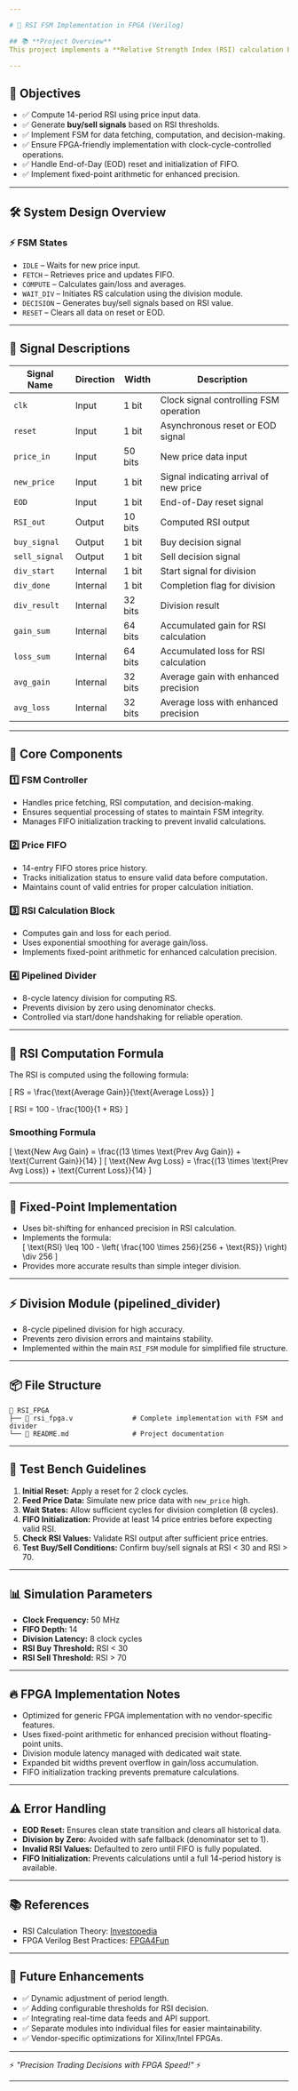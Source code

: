 ```yaml
---

# 🚀 RSI FSM Implementation in FPGA (Verilog)

## 📚 **Project Overview**
This project implements a **Relative Strength Index (RSI) calculation FSM** in Verilog for FPGA-based trading systems. It processes incoming price data and generates trading signals based on RSI thresholds. The system uses a **Finite State Machine (FSM)** to manage data fetching, RSI computation, and decision-making efficiently. A **pipelined division module** ensures accurate division with an 8-clock cycle latency.

---
```


## 🎯 **Objectives**
- ✅ Compute 14-period RSI using price input data.  
- ✅ Generate **buy/sell signals** based on RSI thresholds.  
- ✅ Implement FSM for data fetching, computation, and decision-making.  
- ✅ Ensure FPGA-friendly implementation with clock-cycle-controlled operations.  
- ✅ Handle End-of-Day (EOD) reset and initialization of FIFO.  
- ✅ Implement fixed-point arithmetic for enhanced precision.

---

## 🛠️ **System Design Overview**
### ⚡ **FSM States**
- `IDLE` – Waits for new price input.  
- `FETCH` – Retrieves price and updates FIFO.  
- `COMPUTE` – Calculates gain/loss and averages.  
- `WAIT_DIV` – Initiates RS calculation using the division module.  
- `DECISION` – Generates buy/sell signals based on RSI value.  
- `RESET` – Clears all data on reset or EOD.  

---

## 📡 **Signal Descriptions**
| Signal Name     | Direction | Width  | Description                                  |
|----------------|-----------|--------|----------------------------------------------|
| `clk`           | Input     | 1 bit  | Clock signal controlling FSM operation      |
| `reset`         | Input     | 1 bit  | Asynchronous reset or EOD signal            |
| `price_in`      | Input     | 50 bits| New price data input                        |
| `new_price`     | Input     | 1 bit  | Signal indicating arrival of new price      |
| `EOD`           | Input     | 1 bit  | End-of-Day reset signal                     |
| `RSI_out`       | Output    | 10 bits| Computed RSI output                         |
| `buy_signal`    | Output    | 1 bit  | Buy decision signal                         |
| `sell_signal`   | Output    | 1 bit  | Sell decision signal                        |
| `div_start`     | Internal  | 1 bit  | Start signal for division                   |
| `div_done`      | Internal  | 1 bit  | Completion flag for division                |
| `div_result`    | Internal  | 32 bits| Division result                             |
| `gain_sum`      | Internal  | 64 bits| Accumulated gain for RSI calculation        |
| `loss_sum`      | Internal  | 64 bits| Accumulated loss for RSI calculation        |
| `avg_gain`      | Internal  | 32 bits| Average gain with enhanced precision        |
| `avg_loss`      | Internal  | 32 bits| Average loss with enhanced precision        |

---

## 📝 **Core Components**
### 1️⃣ **FSM Controller**
- Handles price fetching, RSI computation, and decision-making.  
- Ensures sequential processing of states to maintain FSM integrity.  
- Manages FIFO initialization tracking to prevent invalid calculations.  

### 2️⃣ **Price FIFO**
- 14-entry FIFO stores price history.  
- Tracks initialization status to ensure valid data before computation.  
- Maintains count of valid entries for proper calculation initiation.  

### 3️⃣ **RSI Calculation Block**
- Computes gain and loss for each period.  
- Uses exponential smoothing for average gain/loss.  
- Implements fixed-point arithmetic for enhanced calculation precision.  

### 4️⃣ **Pipelined Divider**
- 8-cycle latency division for computing RS.  
- Prevents division by zero using denominator checks.  
- Controlled via start/done handshaking for reliable operation.  

---

## 🧠 **RSI Computation Formula**
The RSI is computed using the following formula:

\[
RS = \frac{\text{Average Gain}}{\text{Average Loss}}
\]

\[
RSI = 100 - \frac{100}{1 + RS}
\]

### **Smoothing Formula**
\[
\text{New Avg Gain} = \frac{(13 \times \text{Prev Avg Gain}) + \text{Current Gain}}{14}
\]
\[
\text{New Avg Loss} = \frac{(13 \times \text{Prev Avg Loss}) + \text{Current Loss}}{14}
\]

---

## 📏 **Fixed-Point Implementation**
- Uses bit-shifting for enhanced precision in RSI calculation.  
- Implements the formula:  
\[
\text{RSI} \leq 100 - \left( \frac{100 \times 256}{256 + \text{RS}} \right) \div 256
\]
- Provides more accurate results than simple integer division.  

---

## ⚡ **Division Module (pipelined_divider)**
- 8-cycle pipelined division for high accuracy.  
- Prevents zero division errors and maintains stability.  
- Implemented within the main `RSI_FSM` module for simplified file structure.  

---

## 📦 **File Structure**
```
📂 RSI_FPGA
├── 📄 rsi_fpga.v               # Complete implementation with FSM and divider
└── 📄 README.md                # Project documentation
```

---

## 🧪 **Test Bench Guidelines**
1. **Initial Reset:** Apply a reset for 2 clock cycles.  
2. **Feed Price Data:** Simulate new price data with `new_price` high.  
3. **Wait States:** Allow sufficient cycles for division completion (8 cycles).  
4. **FIFO Initialization:** Provide at least 14 price entries before expecting valid RSI.  
5. **Check RSI Values:** Validate RSI output after sufficient price entries.  
6. **Test Buy/Sell Conditions:** Confirm buy/sell signals at RSI < 30 and RSI > 70.  

---

## 📊 **Simulation Parameters**
- **Clock Frequency:** 50 MHz  
- **FIFO Depth:** 14  
- **Division Latency:** 8 clock cycles  
- **RSI Buy Threshold:** RSI < 30  
- **RSI Sell Threshold:** RSI > 70  

---

## 🔥 **FPGA Implementation Notes**
- Optimized for generic FPGA implementation with no vendor-specific features.  
- Uses fixed-point arithmetic for enhanced precision without floating-point units.  
- Division module latency managed with dedicated wait state.  
- Expanded bit widths prevent overflow in gain/loss accumulation.  
- FIFO initialization tracking prevents premature calculations.  

---

## ⚠️ **Error Handling**
- **EOD Reset:** Ensures clean state transition and clears all historical data.  
- **Division by Zero:** Avoided with safe fallback (denominator set to 1).  
- **Invalid RSI Values:** Defaulted to zero until FIFO is fully populated.  
- **FIFO Initialization:** Prevents calculations until a full 14-period history is available.  

---

## 📚 **References**
- RSI Calculation Theory: [Investopedia](https://www.investopedia.com/terms/r/rsi.asp)  
- FPGA Verilog Best Practices: [FPGA4Fun](https://www.fpga4fun.com/)  

---

## 🧠 **Future Enhancements**
- ✅ Dynamic adjustment of period length.  
- ✅ Adding configurable thresholds for RSI decision.  
- ✅ Integrating real-time data feeds and API support.  
- ✅ Separate modules into individual files for easier maintainability.  
- ✅ Vendor-specific optimizations for Xilinx/Intel FPGAs.  

---

⚡ _"Precision Trading Decisions with FPGA Speed!"_ ⚡

---
